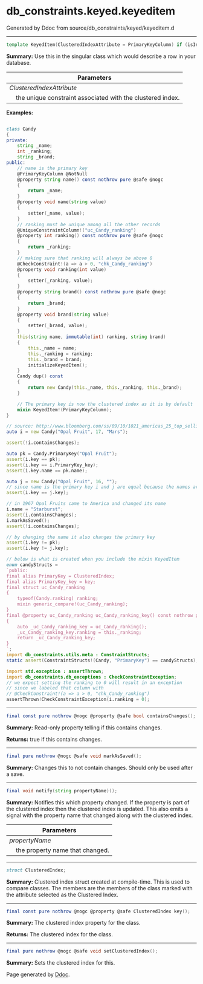 # db_constraints.keyed.keyeditem
Generated by Ddoc from source/db_constraints/keyed/keyeditem.d

***
```d
template KeyedItem(ClusteredIndexAttribute = PrimaryKeyColumn) if (isInstanceOf!(UniqueConstraintColumn, ClusteredIndexAttribute))
```
**Summary:**
Use this in the singular class which would describe a row in your
database.

Parameters |
---|
*ClusteredIndexAttribute*|
&nbsp;&nbsp;&nbsp;&nbsp;the unique constraint associated with the clustered index.|

**Examples:**
```d

class Candy
{
private:
    string _name;
    int _ranking;
    string _brand;
public:
    // name is the primary key
    @PrimaryKeyColumn @NotNull
    @property string name() const nothrow pure @safe @nogc
    {
        return _name;
    }
    @property void name(string value)
    {
        setter(_name, value);
    }
    // ranking must be unique among all the other records
    @UniqueConstraintColumn!("uc_Candy_ranking")
    @property int ranking() const nothrow pure @safe @nogc
    {
        return _ranking;
    }
    // making sure that ranking will always be above 0
    @CheckConstraint!(a => a > 0, "chk_Candy_ranking")
    @property void ranking(int value)
    {
        setter(_ranking, value);
    }
    @property string brand() const nothrow pure @safe @nogc
    {
        return _brand;
    }
    @property void brand(string value)
    {
        setter(_brand, value);
    }
    this(string name, immutable(int) ranking, string brand)
    {
        this._name = name;
        this._ranking = ranking;
        this._brand = brand;
        initializeKeyedItem();
    }
    Candy dup() const
    {
        return new Candy(this._name, this._ranking, this._brand);
    }

    // The primary key is now the clustered index as it is by default
    mixin KeyedItem!(PrimaryKeyColumn);
}

// source: http://www.bloomberg.com/ss/09/10/1021_americas_25_top_selling_candies/10.htm
auto i = new Candy("Opal Fruit", 17, "Mars");

assert(!i.containsChanges);

auto pk = Candy.PrimaryKey("Opal Fruit");
assert(i.key == pk);
assert(i.key == i.PrimaryKey_key);
assert(i.key.name == pk.name);

auto j = new Candy("Opal Fruit", 16, "");
// since name is the primary key i and j are equal because the names are equal
assert(i.key == j.key);

// in 1967 Opal Fruits came to America and changed its name
i.name = "Starburst";
assert(i.containsChanges);
i.markAsSaved();
assert(!i.containsChanges);

// by changing the name it also changes the primary key
assert(i.key != pk);
assert(i.key != j.key);

// below is what is created when you include the mixin KeyedItem
enum candyStructs =
`public:
final alias PrimaryKey = ClusteredIndex;
final alias PrimaryKey_key = key;
final struct uc_Candy_ranking
{
    typeof(Candy.ranking) ranking;
    mixin generic_compare!(uc_Candy_ranking);
}
final @property uc_Candy_ranking uc_Candy_ranking_key() const nothrow pure @safe @nogc
{
    auto _uc_Candy_ranking_key = uc_Candy_ranking();
    _uc_Candy_ranking_key.ranking = this._ranking;
    return _uc_Candy_ranking_key;
}
`;
import db_constraints.utils.meta : ConstraintStructs;
static assert(ConstraintStructs!(Candy, "PrimaryKey") == candyStructs);

import std.exception : assertThrown;
import db_constraints.db_exceptions : CheckConstraintException;
// we expect setting the ranking to 0 will result in an exception
// since we labeled that column with
// @CheckConstraint!(a => a > 0, "chk_Candy_ranking")
assertThrown!CheckConstraintException(i.ranking = 0);


```
***
```d
final const pure nothrow @nogc @property @safe bool containsChanges();

```
**Summary:**
Read-only property telling if this contains changes.

**Returns:**
true if this contains changes.


***
```d
final pure nothrow @nogc @safe void markAsSaved();

```
**Summary:**
Changes this to not contain changes. Should only
be used after a save.


***
```d
final void notify(string propertyName)();

```
**Summary:**
Notifies this which property changed. If the property is
part of the clustered index then the clustered index is updated.
This also emits a signal with the property name that changed
along with the clustered index.

Parameters |
---|
*propertyName*|
&nbsp;&nbsp;&nbsp;&nbsp;the property name that changed.|



***
```d
struct ClusteredIndex;

```
**Summary:**
Clustered index struct created at compile-time.
This is used to compare classes. The members
are the members of the class marked with the
attribute selected as the Clustered Index.


***
```d
final const pure nothrow @nogc @property @safe ClusteredIndex key();

```
**Summary:**
The clustered index property for the class.

**Returns:**
The clustered index for the class.


***
```d
final pure nothrow @nogc @safe void setClusteredIndex();

```
**Summary:**
Sets the clustered index for this.






Page generated by [Ddoc](http://dlang.org/ddoc.html). 
